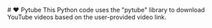 #   ❤ Pytube
This Python code uses the "pytube" library to download YouTube videos based on the user-provided video link. 
 
 
